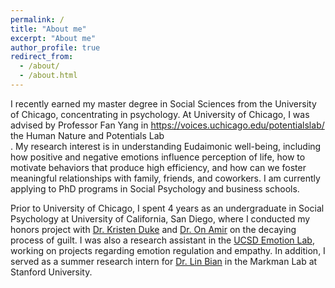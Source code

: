 ```yaml
---
permalink: /
title: "About me"
excerpt: "About me"
author_profile: true
redirect_from: 
  - /about/
  - /about.html
---
```


I recently earned my master degree in Social Sciences from the University of Chicago, concentrating in psychology. At University of Chicago, I was advised by Professor Fan Yang in <https://voices.uchicago.edu/potentialslab/> the Human Nature and Potentials Lab</a><br>. My research interest is in understanding Eudaimonic well-being, including how positive and negative emotions influence perception of life, how to motivate behaviors that produce high efficiency, and how can we foster meaningful relationships with family, friends, and coworkers. I am currently applying to PhD programs in Social Psychology and business schools. 

Prior to University of Chicago, I spent 4 years as an undergraduate in Social Psychology at University of California, San Diego, where I conducted my honors project with [Dr. Kristen Duke](https://www.rotman.utoronto.ca/FacultyAndResearch/Faculty/FacultyBios/Duke) and [Dr. On Amir](https://rady.ucsd.edu/people/faculty/amir/) on the decaying process of guilt. I was also a research assistant in the [UCSD Emotion Lab](http://oveislab.com/), working on projects regarding emotion regulation and empathy. In addition, I served as a summer research intern for [Dr. Lin Bian](https://littlethinkerslab.weebly.com/) in the Markman Lab at Stanford University. 

